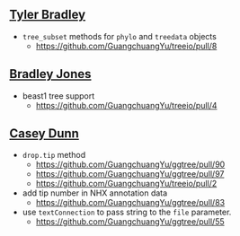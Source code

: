 [Tyler Bradley](https://github.com/tbradley1013)
------------
+ `tree_subset` methods for `phylo` and `treedata` objects
  - <https://github.com/GuangchuangYu/treeio/pull/8>
  
[Bradley Jones](https://github.com/brj1)
-------------
+ beast1 tree support
  - <https://github.com/GuangchuangYu/treeio/pull/4>

[Casey Dunn](https://github.com/caseywdunn)
----------
+ `drop.tip` method
  - <https://github.com/GuangchuangYu/ggtree/pull/90>
  - <https://github.com/GuangchuangYu/ggtree/pull/97>
  - <https://github.com/GuangchuangYu/treeio/pull/2>
+ add tip number in NHX annotation data
  - <https://github.com/GuangchuangYu/ggtree/pull/83>
+ use `textConnection` to pass string to the `file` parameter.
  - <https://github.com/GuangchuangYu/ggtree/pull/55>

